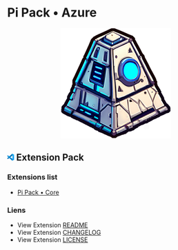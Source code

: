 # Pi Pack • Azure

<div align="center"><picture><img src="/extension/icon.png" title="Pi Pack • Azure" alt="Pi Pack • Azure"></picture></div>

## <picture><img alt="VS Code icon" src="assets/vscode.png"></picture> Extension Pack

### Extensions list

- [Pi Pack • Core](https://marketplace.visualstudio.com/items?itemName=pibcht.pack-core)

### Liens

- View Extension [README](/extension/README.md)
- View Extension [CHANGELOG](/extension/CHANGELOG.md)
- View Extension [LICENSE](/extension/LICENSE.md)
